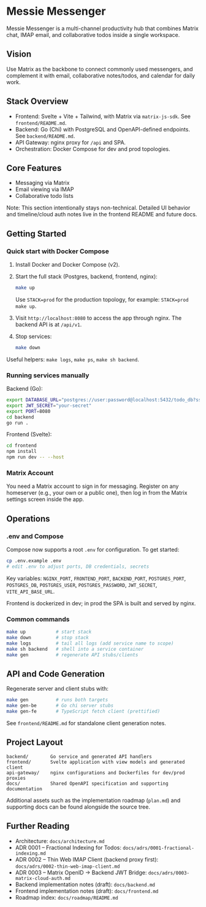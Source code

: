 # Messie Messenger

Messie Messenger is a multi-channel productivity hub that combines Matrix chat, IMAP email, and collaborative todos inside a single workspace.

## Vision

Use Matrix as the backbone to connect commonly used messengers, and complement it with email, collaborative notes/todos, and calendar for daily work.

## Stack Overview

- Frontend: Svelte + Vite + Tailwind, with Matrix via `matrix-js-sdk`. See `frontend/README.md`.
- Backend: Go (Chi) with PostgreSQL and OpenAPI-defined endpoints. See `backend/README.md`.
- API Gateway: nginx proxy for `/api` and SPA.
- Orchestration: Docker Compose for dev and prod topologies.

## Core Features

- Messaging via Matrix
- Email viewing via IMAP
- Collaborative todo lists

Note: This section intentionally stays non-technical. Detailed UI behavior and timeline/cloud auth notes live in the frontend README and future docs.

## Getting Started

### Quick start with Docker Compose

1. Install Docker and Docker Compose (v2).
2. Start the full stack (Postgres, backend, frontend, nginx):

   ```bash
   make up
   ```

   Use `STACK=prod` for the production topology, for example: `STACK=prod make up`.
3. Visit `http://localhost:8080` to access the app through nginx. The backend API is at `/api/v1`.
4. Stop services:

   ```bash
   make down
   ```

Useful helpers: `make logs`, `make ps`, `make sh backend`.

### Running services manually

Backend (Go):

```bash
export DATABASE_URL="postgres://user:password@localhost:5432/todo_db?sslmode=disable"
export JWT_SECRET="your-secret"
export PORT=8080
cd backend
go run .
```

Frontend (Svelte):

```bash
cd frontend
npm install
npm run dev -- --host
```

### Matrix Account

You need a Matrix account to sign in for messaging. Register on any homeserver (e.g., your own or a public one), then log in from the Matrix settings screen inside the app.

## Operations

### .env and Compose

Compose now supports a root `.env` for configuration. To get started:

```bash
cp .env.example .env
# edit .env to adjust ports, DB credentials, secrets
```

Key variables: `NGINX_PORT`, `FRONTEND_PORT`, `BACKEND_PORT`, `POSTGRES_PORT`, `POSTGRES_DB`, `POSTGRES_USER`, `POSTGRES_PASSWORD`, `JWT_SECRET`, `VITE_API_BASE_URL`.

Frontend is dockerized in dev; in prod the SPA is built and served by nginx.

### Common commands

```bash
make up           # start stack
make down         # stop stack
make logs         # tail all logs (add service name to scope)
make sh backend   # shell into a service container
make gen          # regenerate API stubs/clients
```

## API and Code Generation

Regenerate server and client stubs with:

```bash
make gen          # runs both targets
make gen-be       # Go chi server stubs
make gen-fe       # TypeScript fetch client (prettified)
```

See `frontend/README.md` for standalone client generation notes.

## Project Layout

```
backend/        Go service and generated API handlers
frontend/       Svelte application with view models and generated client
api-gateway/    nginx configurations and Dockerfiles for dev/prod proxies
docs/           Shared OpenAPI specification and supporting documentation
```

Additional assets such as the implementation roadmap (`plan.md`) and supporting docs can be found alongside the source tree.

## Further Reading

- Architecture: `docs/architecture.md`
- ADR 0001 – Fractional Indexing for Todos: `docs/adrs/0001-fractional-indexing.md`
- ADR 0002 – Thin Web IMAP Client (backend proxy first): `docs/adrs/0002-thin-web-imap-client.md`
- ADR 0003 – Matrix OpenID → Backend JWT Bridge: `docs/adrs/0003-matrix-cloud-auth.md`
- Backend implementation notes (draft): `docs/backend.md`
- Frontend implementation notes (draft): `docs/frontend.md`
- Roadmap index: `docs/roadmap/README.md`
